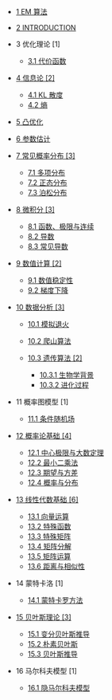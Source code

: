   - [1 EM 算法](/EM%20算法/README.md)
    
  - [2 INTRODUCTION](/INTRODUCTION.md)
  - 3 优化理论 [1]
    - [3.1 代价函数](/优化理论/代价函数.md)
  - [4 信息论 [2]](/信息论/README.md)
    - [4.1 KL 散度](/信息论/KL%20散度.md)
    - [4.2 熵](/信息论/熵.md)
  - [5 凸优化](/凸优化/README.md)
    
  - [6 参数估计](/参数估计/README.md)
    
  - [7 常见概率分布 [3]](/常见概率分布/README.md)
    - [7.1 多项分布](/常见概率分布/多项分布.md)
    - [7.2 正态分布](/常见概率分布/正态分布.md)
    - [7.3 泊松分布](/常见概率分布/泊松分布.md)
  - [8 微积分 [3]](/微积分/README.md)
    - [8.1 函数、极限与连续](/微积分/函数、极限与连续.md)
    - [8.2 导数](/微积分/导数.md)
    - [8.3 常见导数](/微积分/常见导数.md)
  - [9 数值计算 [2]](/数值计算/README.md)
    - [9.1 数值稳定性](/数值计算/数值稳定性.md)
    - [9.2 梯度下降](/数值计算/梯度下降.md)
  - [10 数据分析 [3]](/数据分析/README.md)
    - [10.1 模拟退火](/数据分析/模拟退火/README.md)
      
    - [10.2 爬山算法](/数据分析/爬山算法/README.md)
      
    - [10.3 遗传算法 [2]](/数据分析/遗传算法/README.md)
      - [10.3.1 生物学背景](/数据分析/遗传算法/生物学背景.md)
      - [10.3.2 进化过程](/数据分析/遗传算法/进化过程.md)
  - 11 概率图模型 [1]
    - [11.1 条件随机场](/概率图模型/条件随机场.md)
  - [12 概率论基础 [4]](/概率论基础/README.md)
    - [12.1 中心极限与大数定理](/概率论基础/中心极限与大数定理.md)
    - [12.2 最小二乘法](/概率论基础/最小二乘法.md)
    - [12.3 期望与方差](/概率论基础/期望与方差.md)
    - [12.4 概率与分布](/概率论基础/概率与分布.md)
  - [13 线性代数基础 [6]](/线性代数基础/README.md)
    - [13.1 向量运算](/线性代数基础/向量运算.md)
    - [13.2 特殊函数](/线性代数基础/特殊函数.md)
    - [13.3 特殊矩阵](/线性代数基础/特殊矩阵.md)
    - [13.4 矩阵分解](/线性代数基础/矩阵分解.md)
    - [13.5 矩阵运算](/线性代数基础/矩阵运算.md)
    - [13.6 距离与相似性](/线性代数基础/距离与相似性.md)
  - 14 蒙特卡洛 [1]
    - [14.1 蒙特卡罗方法](/蒙特卡洛/蒙特卡罗方法.md)
  - [15 贝叶斯理论 [3]](/贝叶斯理论/README.md)
    - [15.1 变分贝叶斯推导](/贝叶斯理论/变分贝叶斯推导.md)
    - [15.2 朴素贝叶斯](/贝叶斯理论/朴素贝叶斯.md)
    - [15.3 贝叶斯推导](/贝叶斯理论/贝叶斯推导.md)
  - 16 马尔科夫模型 [1]
    - [16.1 隐马尔科夫模型](/马尔科夫模型/隐马尔科夫模型.md)